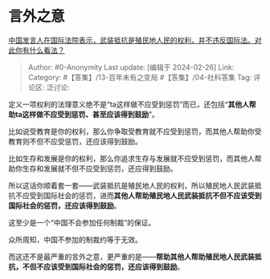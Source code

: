 # 言外之意
[中国发言人在国际法院表示，武装抵抗是殖民地人民的权利，并不违反国际法。对此你有什么看法？](https://www.zhihu.com/question/645492266/answer/3409624374)

> Author: #0-Anonymity
> Last update: [编辑于 2024-02-26]
> Link:
> Category: #【答集】/13-百年未有之变局 #【答集】/04-社科答集 
> Tag: 
> 评论区:
> 泛讨论:

定义一项权利的法理意义绝不是“ta这样做不应受到惩罚”而已，还包括“**其他人帮助ta这样做不应受到惩罚、甚至应该得到鼓励**”。

比如说受教育是你的权利，那么你争取受教育就不应受到惩罚，而其他人帮助你受教育则不但不应受惩罚，还应该得到鼓励。

比如生存和发展是你的权利，那么你追求生存与发展就不应受到惩罚，而其他人帮助你生存和发展就不但不应受到惩罚，还应得到鼓励。

所以这话你顺着套一套——武装抵抗是殖民地人民的权利，所以殖民地人民武装抵抗不应受到国际社会的惩罚，进而**其他人帮助殖民地人民武装抵抗不但不应该受到国际社会的惩罚，还应该得到鼓励**。

这至少是一个“中国不会参加任何制裁”的保证。

众所周知，中国不参加的制裁约等于无效。

而这还不是最严重的言外之意，更严重的是——**帮助其他人帮助殖民地人民武装抵抗，不但不应该受到国际社会的惩罚，还应该得到鼓励**。
